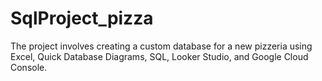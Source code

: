 # SqlProject_pizza
The project involves creating a custom database for a new pizzeria using Excel, Quick Database Diagrams, SQL, Looker Studio, and Google Cloud Console.
